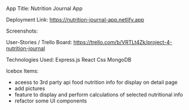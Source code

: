 App Title:
Nutrition Journal App

Deployment Link:
https://nutrition-journal-app.netlify.app

Screenshots:

User-Stories / Trello Board:
https://trello.com/b/VRTLt4Zk/project-4-nutrition-journal

Technologies Used:
Express.js
React
Css
MongoDB


Icebox Items:
- aceess to 3rd party api food nutrition info for display on detail page
- add pictures
- feature to display and perform calculations of selected nutritional info
- refactor some UI components


